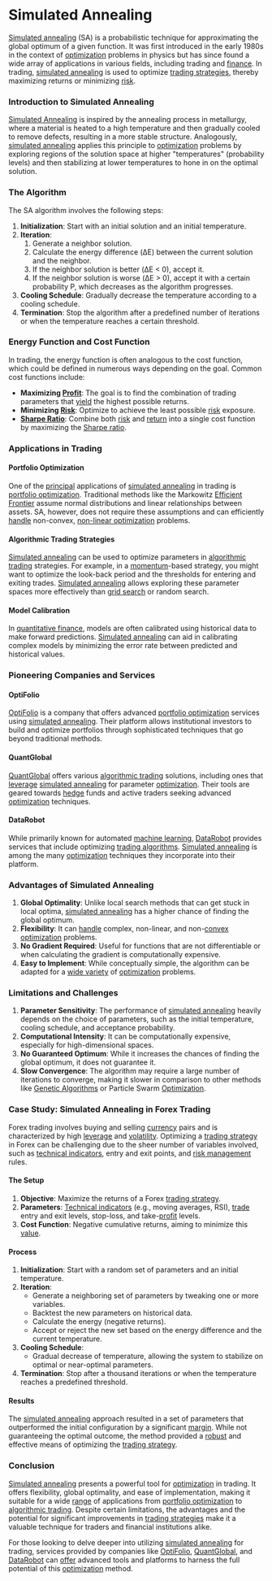 # Simulated Annealing

[Simulated annealing](../s/simulated_annealing.md) (SA) is a probabilistic technique for approximating the global optimum of a given function. It was first introduced in the early 1980s in the context of [optimization](../o/optimization.md) problems in physics but has since found a wide array of applications in various fields, including trading and [finance](../f/finance.md). In trading, [simulated annealing](../s/simulated_annealing.md) is used to optimize [trading strategies](../t/trading_strategies.md), thereby maximizing returns or minimizing [risk](../r/risk.md).

### Introduction to Simulated Annealing

[Simulated Annealing](../s/simulated_annealing.md) is inspired by the annealing process in metallurgy, where a material is heated to a high temperature and then gradually cooled to remove defects, resulting in a more stable structure. Analogously, [simulated annealing](../s/simulated_annealing.md) applies this principle to [optimization](../o/optimization.md) problems by exploring regions of the solution space at higher "temperatures" (probability levels) and then stabilizing at lower temperatures to hone in on the optimal solution.

### The Algorithm

The SA algorithm involves the following steps:

1. **Initialization**: Start with an initial solution and an initial temperature.
2. **Iteration**:
    1. Generate a neighbor solution.
    2. Calculate the energy difference (ΔE) between the current solution and the neighbor.
    3. If the neighbor solution is better (ΔE < 0), accept it.
    4. If the neighbor solution is worse (ΔE > 0), accept it with a certain probability P, which decreases as the algorithm progresses.
3. **Cooling Schedule**: Gradually decrease the temperature according to a cooling schedule.
4. **Termination**: Stop the algorithm after a predefined number of iterations or when the temperature reaches a certain threshold.

### Energy Function and Cost Function

In trading, the energy function is often analogous to the cost function, which could be defined in numerous ways depending on the goal. Common cost functions include:

- **Maximizing [Profit](../p/profit.md)**: The goal is to find the combination of trading parameters that [yield](../y/yield.md) the highest possible returns.
- **Minimizing [Risk](../r/risk.md)**: Optimize to achieve the least possible [risk](../r/risk.md) exposure.
- **[Sharpe Ratio](../s/sharpe_ratio.md)**: Combine both [risk](../r/risk.md) and [return](../r/return.md) into a single cost function by maximizing the [Sharpe ratio](../s/sharpe_ratio.md).

### Applications in Trading

#### Portfolio Optimization

One of the [principal](../p/principal.md) applications of [simulated annealing](../s/simulated_annealing.md) in trading is [portfolio optimization](../p/portfolio_optimization.md). Traditional methods like the Markowitz [Efficient Frontier](../e/efficient_frontier.md) assume normal distributions and linear relationships between assets. SA, however, does not require these assumptions and can efficiently [handle](../h/handle.md) non-convex, [non-linear optimization](../n/non-linear_optimization.md) problems.

#### Algorithmic Trading Strategies

[Simulated annealing](../s/simulated_annealing.md) can be used to optimize parameters in [algorithmic trading](../a/algorithmic_trading.md) strategies. For example, in a [momentum](../m/momentum.md)-based strategy, you might want to optimize the look-back period and the thresholds for entering and exiting trades. [Simulated annealing](../s/simulated_annealing.md) allows exploring these parameter spaces more effectively than [grid search](../g/grid_search_in_trading.md) or random search.

#### Model Calibration

In [quantitative finance](../q/quantitative_finance.md), models are often calibrated using historical data to make forward predictions. [Simulated annealing](../s/simulated_annealing.md) can aid in calibrating complex models by minimizing the error rate between predicted and historical values.

### Pioneering Companies and Services

#### OptiFolio

[OptiFolio](https://www.optifolio.com) is a company that offers advanced [portfolio optimization](../p/portfolio_optimization.md) services using [simulated annealing](../s/simulated_annealing.md). Their platform allows institutional investors to build and optimize portfolios through sophisticated techniques that go beyond traditional methods.

#### QuantGlobal

[QuantGlobal](https://www.quantglobal.com) offers various [algorithmic trading](../a/algorithmic_trading.md) solutions, including ones that [leverage](../l/leverage.md) [simulated annealing](../s/simulated_annealing.md) for parameter [optimization](../o/optimization.md). Their tools are geared towards [hedge](../h/hedge.md) funds and active traders seeking advanced [optimization](../o/optimization.md) techniques.

#### DataRobot

While primarily known for automated [machine learning](../m/machine_learning.md), [DataRobot](https://www.datarobot.com) provides services that include optimizing [trading algorithms](../t/trading_algorithms.md). [Simulated annealing](../s/simulated_annealing.md) is among the many [optimization](../o/optimization.md) techniques they incorporate into their platform.

### Advantages of Simulated Annealing

1. **Global Optimality**: Unlike local search methods that can get stuck in local optima, [simulated annealing](../s/simulated_annealing.md) has a higher chance of finding the global optimum.
2. **Flexibility**: It can [handle](../h/handle.md) complex, non-linear, and non-[convex optimization](../c/convex_optimization.md) problems.
3. **No Gradient Required**: Useful for functions that are not differentiable or when calculating the gradient is computationally expensive.
4. **Easy to Implement**: While conceptually simple, the algorithm can be adapted for a [wide variety](../w/wide_variety.md) of [optimization](../o/optimization.md) problems.

### Limitations and Challenges

1. **Parameter Sensitivity**: The performance of [simulated annealing](../s/simulated_annealing.md) heavily depends on the choice of parameters, such as the initial temperature, cooling schedule, and acceptance probability.
2. **Computational Intensity**: It can be computationally expensive, especially for high-dimensional spaces.
3. **No Guaranteed Optimum**: While it increases the chances of finding the global optimum, it does not guarantee it.
4. **Slow Convergence**: The algorithm may require a large number of iterations to converge, making it slower in comparison to other methods like [Genetic Algorithms](../g/genetic_algorithms_in_trading.md) or Particle Swarm [Optimization](../o/optimization.md).

### Case Study: Simulated Annealing in Forex Trading

Forex trading involves buying and selling [currency](../c/currency.md) pairs and is characterized by high [leverage](../l/leverage.md) and [volatility](../v/volatility.md). Optimizing a [trading strategy](../t/trading_strategy.md) in Forex can be challenging due to the sheer number of variables involved, such as [technical indicators](../t/technical_indicators.md), entry and exit points, and [risk management](../r/risk_management.md) rules.

#### The Setup

1. **Objective**: Maximize the returns of a Forex [trading strategy](../t/trading_strategy.md).
2. **Parameters**: [Technical indicators](../t/technical_indicators.md) (e.g., moving averages, RSI), [trade](../t/trade.md) entry and exit levels, stop-loss, and take-[profit](../p/profit.md) levels.
3. **Cost Function**: Negative cumulative returns, aiming to minimize this [value](../v/value.md).

#### Process

1. **Initialization**: Start with a random set of parameters and an initial temperature.
2. **Iteration**: 
    - Generate a neighboring set of parameters by tweaking one or more variables.
    - Backtest the new parameters on historical data.
    - Calculate the energy (negative returns).
    - Accept or reject the new set based on the energy difference and the current temperature.
3. **Cooling Schedule**:
    - Gradual decrease of temperature, allowing the system to stabilize on optimal or near-optimal parameters.
4. **Termination**: Stop after a thousand iterations or when the temperature reaches a predefined threshold.

#### Results

The [simulated annealing](../s/simulated_annealing.md) approach resulted in a set of parameters that outperformed the initial configuration by a significant [margin](../m/margin.md). While not guaranteeing the optimal outcome, the method provided a [robust](../r/robust.md) and effective means of optimizing the [trading strategy](../t/trading_strategy.md).

### Conclusion

[Simulated annealing](../s/simulated_annealing.md) presents a powerful tool for [optimization](../o/optimization.md) in trading. It offers flexibility, global optimality, and ease of implementation, making it suitable for a wide [range](../r/range.md) of applications from [portfolio optimization](../p/portfolio_optimization.md) to [algorithmic trading](../a/algorithmic_trading.md). Despite certain limitations, the advantages and the potential for significant improvements in [trading strategies](../t/trading_strategies.md) make it a valuable technique for traders and financial institutions alike.

For those looking to delve deeper into utilizing [simulated annealing](../s/simulated_annealing.md) for trading, services provided by companies like [OptiFolio](https://www.optifolio.com), [QuantGlobal](https://www.quantglobal.com), and [DataRobot](https://www.datarobot.com) can [offer](../o/offer.md) advanced tools and platforms to harness the full potential of this [optimization](../o/optimization.md) method.

